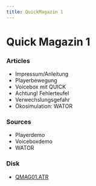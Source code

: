 ```yaml
---
title: QuickMagazin 1
---
```

# Quick Magazin 1  
  
### Articles  
  
- Impressum/Anleitung  
- Playerbewegung  
- Voicebox mit QUICK  
- Achtung! Fehlerteufel  
- Verwechslungsgefahr  
- Ökosimulation: WATOR  
  
### Sources  
  
- Playerdemo  
- Voiceboxdemo  
- WATOR  
  
### Disk  
- [QMAG01.ATR](attachments/QMAG01.ATR)  
  
  
  
